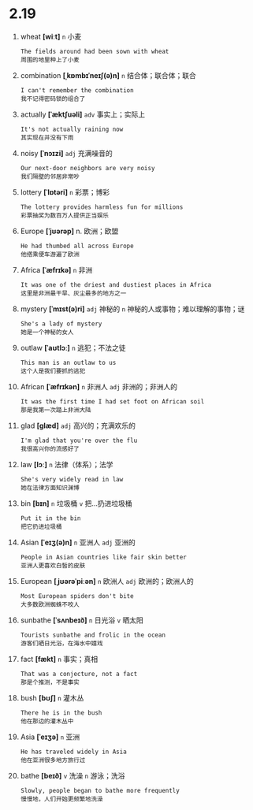# 2.19

1. wheat **[wiːt]** `n` 小麦

   ```
   The fields around had been sown with wheat
   周围的地里种上了小麦
   ```

2. combination **[ˌkɒmbɪˈneɪʃ(ə)n]** `n` 结合体；联合体；联合

   ```
   I can't remember the combination
   我不记得密码锁的组合了
   ```

3. actually **[ˈæktʃuəli]** `adv` 事实上；实际上

   ```
   It's not actually raining now
   其实现在并没有下雨
   ```

4. noisy **[ˈnɔɪzi]** `adj` 充满噪音的

   ```
   Our next-door neighbors are very noisy
   我们隔壁的邻居非常吵
   ```

5. lottery **[ˈlɒtəri]** `n` 彩票；博彩

   ```
   The lottery provides harmless fun for millions
   彩票抽奖为数百万人提供正当娱乐
   ```

6. Europe **[ˈjʊərəp]** n. 欧洲；欧盟

   ```
   He had thumbed all across Europe
   他搭乘便车游遍了欧洲
   ```

7. Africa **[ˈæfrɪkə]** `n` 非洲

   ```
   It was one of the driest and dustiest places in Africa
   这里是非洲最干旱、灰尘最多的地方之一
   ```

8. mystery **[ˈmɪst(ə)ri]** `adj` 神秘的 `n` 神秘的人或事物；难以理解的事物；谜

   ```
   She's a lady of mystery
   她是一个神秘的女人
   ```

9. outlaw **[ˈaʊtlɔː]** `n` 逃犯；不法之徒

   ```
   This man is an outlaw to us
   这个人是我们要抓的逃犯
   ```

10. African **[ˈæfrɪkən]** `n` 非洲人 `adj` 非洲的；非洲人的

    ```
    It was the first time I had set foot on African soil
    那是我第一次踏上非洲大陆
    ```

11. glad **[ɡlæd]** `adj` 高兴的；充满欢乐的

    ```
    I'm glad that you're over the flu
    我很高兴你的流感好了
    ```

12. law **[lɔː]** `n` 法律（体系）；法学

    ```
    She's very widely read in law
    她在法律方面知识渊博
    ```

13. bin **[bɪn]** `n` 垃圾桶 `v` 把...扔进垃圾桶

    ```
    Put it in the bin
    把它扔进垃圾桶
    ```

14. Asian **[ˈeɪʒ(ə)n]** `n` 亚洲人 `adj` 亚洲的

    ```
    People in Asian countries like fair skin better
    亚洲人更喜欢白皙的皮肤
    ```

15. European **[ˌjʊərəˈpiːən]** `n` 欧洲人 `adj` 欧洲的；欧洲人的

    ```
    Most European spiders don't bite
    大多数欧洲蜘蛛不咬人
    ```

16. sunbathe **[ˈsʌnbeɪð]** `n` 日光浴 `v` 晒太阳

    ```
    Tourists sunbathe and frolic in the ocean
    游客们晒日光浴，在海水中嬉戏
    ```

17. fact **[fækt]** `n` 事实；真相

    ```
    That was a conjecture, not a fact
    那是个推测，不是事实
    ```

18. bush **[bʊʃ]** `n` 灌木丛

    ```
    There he is in the bush
    他在那边的灌木丛中
    ```

19. Asia **[ˈeɪʒə]** `n` 亚洲

    ```
    He has traveled widely in Asia
    他在亚洲很多地方旅行过
    ```

20. bathe **[beɪð]** `v` 洗澡 `n` 游泳；洗浴
    ```
    Slowly, people began to bathe more frequently
    慢慢地，人们开始更频繁地洗澡
    ```
